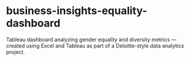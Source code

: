 # business-insights-equality-dashboard
Tableau dashboard analyzing gender equality and diversity metrics — created using Excel and Tableau as part of a Deloitte-style data analytics project.
